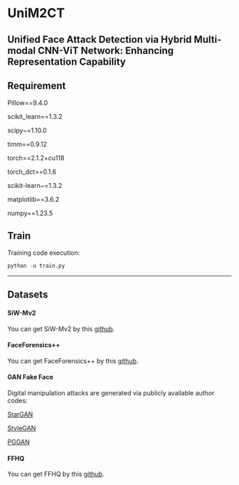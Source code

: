 # UniM2CT
Unified Face Attack Detection via Hybrid Multi-modal CNN-ViT Network: Enhancing Representation Capability
------
## Requirement
Pillow==9.4.0

scikit_learn==1.3.2

scipy~=1.10.0

timm==0.9.12

torch==2.1.2+cu118

torch_dct==0.1.6

scikit-learn~=1.3.2

matplotlib==3.6.2

numpy==1.23.5
## Train
Training code execution:
```python
python -u train.py
```
------
## Datasets

#### SiW-Mv2
You can get SiW-Mv2 by this [github](https://github.com/CHELSEA234/Multi-domain-learning-FAS).
#### FaceForensics++
You can get FaceForensics++ by this [github](https://github.com/ondyari/FaceForensics).
#### GAN Fake Face
Digital manipulation attacks are generated via publicly available author codes:

[StarGAN](https://github.com/yunjey/stargan)

[StyleGAN](https://github.com/NVlabs/stylegan2)

[PGGAN](https://github.com/tkarras/progressive_growing_of_gans)
#### FFHQ
You can get FFHQ by this [github](https://github.com/NVlabs/ffhq-dataset).
